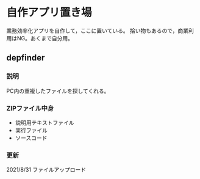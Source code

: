 # 自作アプリ置き場
業務効率化アプリを自作して，ここに置いている。
拾い物もあるので，商業利用はNG。あくまで自分用。

## depfinder
### 説明
PC内の重複したファイルを探してくれる。
### ZIPファイル中身
- 説明用テキストファイル
- 実行ファイル
- ソースコード
### 更新
2021/8/31 ファイルアップロード
